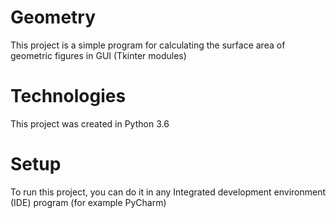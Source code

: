 # Geometry

This project is a simple program for calculating the surface area of geometric figures in GUI (Tkinter modules)

# Technologies

This project was created in Python 3.6

# Setup

To run this project, you can do it in any Integrated development environment (IDE) program (for example PyCharm)
